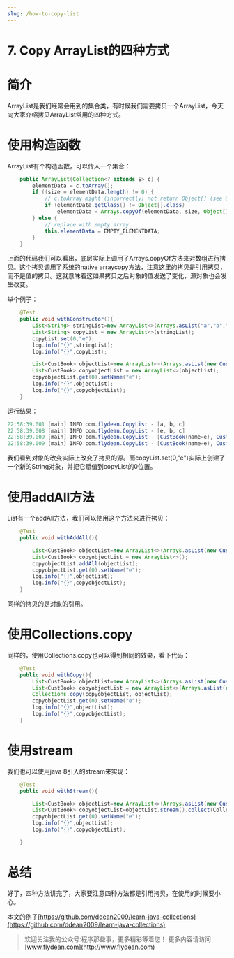 ```yaml
---
slug: /how-to-copy-list
---
```


# 7. Copy ArrayList的四种方式

# 简介

ArrayList是我们经常会用到的集合类，有时候我们需要拷贝一个ArrayList，今天向大家介绍拷贝ArrayList常用的四种方式。

# 使用构造函数

ArrayList有个构造函数，可以传入一个集合：

~~~java
    public ArrayList(Collection<? extends E> c) {
        elementData = c.toArray();
        if ((size = elementData.length) != 0) {
            // c.toArray might (incorrectly) not return Object[] (see 6260652)
            if (elementData.getClass() != Object[].class)
                elementData = Arrays.copyOf(elementData, size, Object[].class);
        } else {
            // replace with empty array.
            this.elementData = EMPTY_ELEMENTDATA;
        }
    }
~~~

上面的代码我们可以看出，底层实际上调用了Arrays.copyOf方法来对数组进行拷贝。这个拷贝调用了系统的native arraycopy方法，注意这里的拷贝是引用拷贝，而不是值的拷贝。这就意味着这如果拷贝之后对象的值发送了变化，源对象也会发生改变。

举个例子：

~~~java
    @Test
    public void withConstructor(){
        List<String> stringList=new ArrayList<>(Arrays.asList("a","b","c"));
        List<String> copyList = new ArrayList<>(stringList);
        copyList.set(0,"e");
        log.info("{}",stringList);
        log.info("{}",copyList);

        List<CustBook> objectList=new ArrayList<>(Arrays.asList(new CustBook("a"),new CustBook("b"),new CustBook("c")));
        List<CustBook> copyobjectList = new ArrayList<>(objectList);
        copyobjectList.get(0).setName("e");
        log.info("{}",objectList);
        log.info("{}",copyobjectList);
    }
~~~

运行结果：

~~~java
22:58:39.001 [main] INFO com.flydean.CopyList - [a, b, c]
22:58:39.008 [main] INFO com.flydean.CopyList - [e, b, c]
22:58:39.009 [main] INFO com.flydean.CopyList - [CustBook(name=e), CustBook(name=b), CustBook(name=c)]
22:58:39.009 [main] INFO com.flydean.CopyList - [CustBook(name=e), CustBook(name=b), CustBook(name=c)]
~~~

我们看到对象的改变实际上改变了拷贝的源。而copyList.set(0,"e")实际上创建了一个新的String对象，并把它赋值到copyList的0位置。

# 使用addAll方法

List有一个addAll方法，我们可以使用这个方法来进行拷贝：

~~~java
    @Test
    public void withAddAll(){

        List<CustBook> objectList=new ArrayList<>(Arrays.asList(new CustBook("a"),new CustBook("b"),new CustBook("c")));
        List<CustBook> copyobjectList = new ArrayList<>();
        copyobjectList.addAll(objectList);
        copyobjectList.get(0).setName("e");
        log.info("{}",objectList);
        log.info("{}",copyobjectList);
    }
~~~

同样的拷贝的是对象的引用。

# 使用Collections.copy

同样的，使用Collections.copy也可以得到相同的效果，看下代码：

~~~java
    @Test
    public void withCopy(){
        List<CustBook> objectList=new ArrayList<>(Arrays.asList(new CustBook("a"),new CustBook("b"),new CustBook("c")));
        List<CustBook> copyobjectList = new ArrayList<>(Arrays.asList(new CustBook("d"),new CustBook("e"),new CustBook("f")));
        Collections.copy(copyobjectList, objectList);
        copyobjectList.get(0).setName("e");
        log.info("{}",objectList);
        log.info("{}",copyobjectList);
    }
~~~

# 使用stream

我们也可以使用java 8引入的stream来实现：

~~~java
    @Test
    public void withStream(){

        List<CustBook> objectList=new ArrayList<>(Arrays.asList(new CustBook("a"),new CustBook("b"),new CustBook("c")));
        List<CustBook> copyobjectList=objectList.stream().collect(Collectors.toList());
        copyobjectList.get(0).setName("e");
        log.info("{}",objectList);
        log.info("{}",copyobjectList);

    }
~~~

# 总结

好了，四种方法讲完了，大家要注意四种方法都是引用拷贝，在使用的时候要小心。

本文的例子[https://github.com/ddean2009/learn-java-collections](https://github.com/ddean2009/learn-java-collections)

> 欢迎关注我的公众号:程序那些事，更多精彩等着您！
> 更多内容请访问 [www.flydean.com](http://www.flydean.com)









